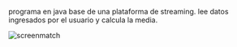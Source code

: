 programa en java base de una plataforma de streaming.
lee datos ingresados por el usuario y calcula la media.

![screenmatch](https://github.com/SamFlynn0105/Screenmatch-_inmersion_java/assets/127001973/c8f6ad63-0d76-4eb2-8877-0bab9ba5a2e5)
